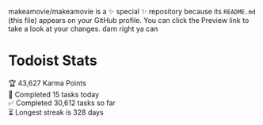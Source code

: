 makeamovie/makeamovie is a ✨ special ✨ repository because its `README.md` (this file) appears on your GitHub profile.
You can click the Preview link to take a look at your changes. darn right ya can

# Todoist Stats

<!-- TODO-IST:START -->
🏆  43,627 Karma Points           
🌸  Completed 15 tasks today           
✅  Completed 30,612 tasks so far           
⏳  Longest streak is 328 days
<!-- TODO-IST:END -->